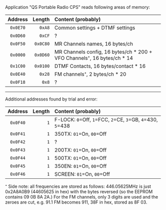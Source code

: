 Application "QS Portable Radio CPS" reads following areas of memory:

| Address| Length    | Content (probably)  |
| :---:  |  ---:     | :------  |
|`0x0E70`| `0xA8`    | Common settings + DTMF settings |
|`0x0D60`| `0xCF`    | ? |
|`0x0F50`| `0x0C80`  | MR Channels names, 16 bytes/ch |
|`0x0000`| `0x0D60`  | MR Channels config, 16 bytes/ch * 200 + VFO Channels⁺, 16 bytes/ch * 14 |
|`0x1C00`| `0x0100`  | DTMF Contacts, 16 bytes/contact * 16 |  
|`0x0E40`| `0x28`    | FM channels⁺, 2 bytes/ch * 20 |
|`0x0F18`| `0x8`     | ? |

<hr>

Additional addresses found by trial and error:

| Address| Length    | Content (probably)  |
| :---:  |  ---:     | :------  |
|`0x0F40`| `1`       | F-LOCK: `0`=Off, `1`=FCC, `2`=CE, `3`=GB, `4`=430, `5`=438 |
|`0x0F41`| `1`       | 350TX: `01`=On, `00`=Off |
|`0x0F42`| `1`       | ? |
|`0x0F43`| `1`       | 200TX: `01`=On, `00`=Off |
|`0x0F44`| `1`       | 500TX: `01`=On, `00`=Off |
|`0x0F45`| `1`       | 350EN: `01`=On, `00`=Off |
|`0x0F46`| `1`       | SCREEN: `01`=On, `00`=Off |

⁺ Side note: all frequencies are stored as follows: 446.05625MHz is just 0x2A8A0B9 (44605625 in hex) with the bytes reversed (so the EEPROM contains 09 0B 8A 2A.) For the FM channels, only 3 digits are used and the zeroes are cut, e.g. 91.1 FM becomes 911, 38F in hex, stored as 8F 03.
